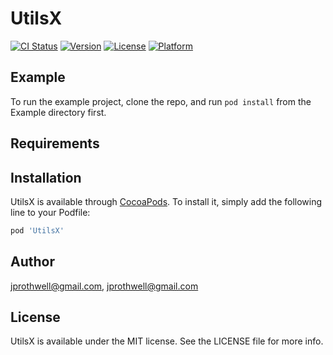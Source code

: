 # UtilsX

[![CI Status](https://img.shields.io/travis/jprothwell@gmail.com/UtilsX.svg?style=flat)](https://travis-ci.org/jprothwell@gmail.com/UtilsX)
[![Version](https://img.shields.io/cocoapods/v/UtilsX.svg?style=flat)](https://cocoapods.org/pods/UtilsX)
[![License](https://img.shields.io/cocoapods/l/UtilsX.svg?style=flat)](https://cocoapods.org/pods/UtilsX)
[![Platform](https://img.shields.io/cocoapods/p/UtilsX.svg?style=flat)](https://cocoapods.org/pods/UtilsX)

## Example

To run the example project, clone the repo, and run `pod install` from the Example directory first.

## Requirements

## Installation

UtilsX is available through [CocoaPods](https://cocoapods.org). To install
it, simply add the following line to your Podfile:

```ruby
pod 'UtilsX'
```

## Author

jprothwell@gmail.com, jprothwell@gmail.com

## License

UtilsX is available under the MIT license. See the LICENSE file for more info.
